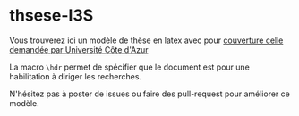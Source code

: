 # thsese-I3S

Vous trouverez ici un modèle de thèse en latex avec pour [couverture celle demandée par Université Côte d'Azur](https://bu.univ-cotedazur.fr/fr/utiliser-nos-services/deposer-sa-these-ou-son-memoire/deposer-sa-these-de-doctorat)

La macro `\hdr` permet de spécifier que le document est pour une habilitation à diriger les recherches. 

N'hésitez pas à poster de issues ou faire des pull-request pour améliorer ce modèle.
